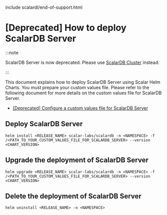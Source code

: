 include scalardl/end-of-support.html

# [Deprecated] How to deploy ScalarDB Server

:::note

ScalarDB Server is now deprecated. Please use [ScalarDB Cluster](./how-to-deploy-scalardb-cluster.md) instead.

:::

This document explains how to deploy ScalarDB Server using Scalar Helm Charts. You must prepare your custom values file. Please refer to the following document for more details on the custom values file for ScalarDB Server.

* [[Deprecated] Configure a custom values file for ScalarDB Server](./configure-custom-values-scalardb.md)

## Deploy ScalarDB Server

```console
helm install <RELEASE_NAME> scalar-labs/scalardb -n <NAMESPACE> -f /<PATH_TO_YOUR_CUSTOM_VALUES_FILE_FOR_SCALARDB_SERVER> --version <CHART_VERSION>
```

## Upgrade the deployment of ScalarDB Server

```console
helm upgrade <RELEASE_NAME> scalar-labs/scalardb -n <NAMESPACE> -f /<PATH_TO_YOUR_CUSTOM_VALUES_FILE_FOR_SCALARDB_SERVER> --version <CHART_VERSION>
```

## Delete the deployment of ScalarDB Server

```console
helm uninstall <RELEASE_NAME> -n <NAMESPACE>
```
